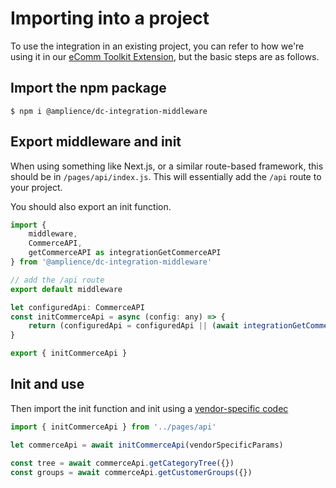 # Importing into a project

To use the integration in an existing project, you can refer to how we're using it in our [eComm Toolkit Extension](https://github.com/amplience/dc-extension-ecomm-toolkit), but the basic steps are as follows.

## Import the npm package

```
$ npm i @amplience/dc-integration-middleware
```

## Export middleware and init

When using something like Next.js, or a similar route-based framework, this should be in `/pages/api/index.js`. This will essentially add the `/api` route to your project.

You should also export an init function.

```javascript
import {
	middleware,
	CommerceAPI,
	getCommerceAPI as integrationGetCommerceAPI
} from '@amplience/dc-integration-middleware'

// add the /api route
export default middleware

let configuredApi: CommerceAPI
const initCommerceApi = async (config: any) => {
	return (configuredApi = configuredApi || (await integrationGetCommerceAPI(config)))
}

export { initCommerceApi }
```

## Init and use

Then import the init function and init using a [vendor-specific codec](../../README.md#vendor-specific-information)

```javascript
import { initCommerceApi } from '../pages/api'

let commerceApi = await initCommerceApi(vendorSpecificParams)

const tree = await commerceApi.getCategoryTree({})
const groups = await commerceApi.getCustomerGroups({})
```
